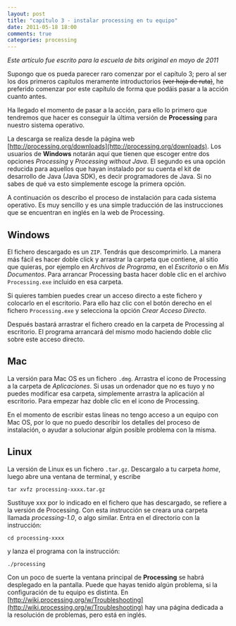 ```yaml
---
layout: post
title: "capítulo 3 - instalar processing en tu equipo"
date: 2011-05-18 18:00
comments: true
categories: processing 
---
```

*Este artículo fue escrito para la escuela de bits original en mayo de 2011*

Supongo que os pueda parecer raro comenzar por el capítulo 3; pero al ser los dos primeros capítulos meramente introductorios <strike>(ver hoja de ruta)</strike>, he preferido comenzar por este capítulo de forma que podáis pasar a la acción cuanto antes.

Ha llegado el momento de pasar a la acción, para ello lo primero que tendremos que hacer es conseguir la última versión de **Processing** para nuestro sistema operativo.

<!-- more -->

La descarga se realiza desde la página web [http://processing.org/downloads](http://processing.org/downloads). Los usuarios de **Windows** notarán aquí que tienen que escoger entre dos opciones *Processing* y *Processing without Java*. El segundo es una opción reducida para aquellos que hayan instalado por su cuenta el kit de desarrollo de Java (Java SDK), es decir programadores de Java. Si no sabes de qué va esto simplemente escoge la primera opción.

A continuación os describo el proceso de instalación para cada sistema operativo. Es muy sencillo y es una simple traducción de las instrucciones que se encuentran en inglés en la web de Processing.

## Windows
El fichero descargado es un `ZIP`. Tendrás que descomprimirlo. La manera más fácil es hacer doble click y arrastrar la carpeta que contiene, al sitio que quieras, por ejemplo en *Archivos de Programa*, en el *Escritorio* o en *Mis Documentos*. Para arrancar Processing basta hacer doble clic en el archivo `Processing.exe` incluido en esa carpeta.

Si quieres tambien puedes crear un acceso directo a este fichero y colocarlo en el escritorio. Para ello haz clic con el botón derecho en el fichero `Processing.exe` y selecciona la opción *Crear Acceso Directo*.

Después bastará arrastrar el fichero creado en la carpeta de Processing al escritorio. El programa arrancará del mismo modo haciendo doble clic sobre este acceso directo.

## Mac
La versión para Mac OS es un fichero `.dmg`. Arrastra el icono de Processing a la carpeta de *Aplicaciones*. Si usas un ordenador que no es tuyo y no puedes modificar esa carpeta, simplemente arrastra la aplicación al escritorio. Para empezar haz doble clic en el icono de Processing.

En el momento de escribir estas líneas no tengo acceso a un equipo con Mac OS, por lo que no puedo describir los detalles del proceso de instalación, o ayudar a solucionar algún posible problema con la misma.

## Linux
La versión de Linux es un fichero `.tar.gz`. Descargalo a tu carpeta *home*, luego abre una ventana de terminal, y escribe

	tar xvfz processing-xxxx.tar.gz

Sustituye xxx por lo indicado en el fichero que has descargado, se refiere a la versión de Processing. Con esta instrucción se creara una carpeta llamada *processing-1.0*, o algo similar. Entra en el directorio con la instrucción:

	cd processing-xxxx

y lanza el programa con la instrucción:

	./processing

Con un poco de suerte la ventana principal de **Processing** se habrá desplegado en la pantalla. Puede que hayas tenido algún problema, si la configuración de tu equipo es distinta. En [http://wiki.processing.org/w/Troubleshooting](http://wiki.processing.org/w/Troubleshooting) hay una página dedicada a la resolución de problemas, pero está en inglés.
